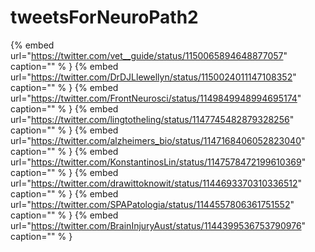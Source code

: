 # tweetsForNeuroPath2

{% embed url="https://twitter.com/vet__guide/status/1150065894648877057"  caption="" % }
{% embed url="https://twitter.com/DrDJLlewellyn/status/1150024011147108352"  caption="" % }
{% embed url="https://twitter.com/FrontNeurosci/status/1149849948994695174"  caption="" % }
{% embed url="https://twitter.com/lingtotheling/status/1147745482879328256"  caption="" % }
{% embed url="https://twitter.com/alzheimers_bio/status/1147168406052823040"  caption="" % }
{% embed url="https://twitter.com/KonstantinosLin/status/1147578472199610369"  caption="" % }
{% embed url="https://twitter.com/drawittoknowit/status/1144693370310336512"  caption="" % }
{% embed url="https://twitter.com/SPAPatologia/status/1144557806361751552"  caption="" % }
{% embed url="https://twitter.com/BrainInjuryAust/status/1144399536753790976"  caption="" % }
